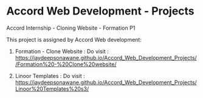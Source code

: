 # Accord Web Development - Projects
Accord Internship - Cloning Website - Formation P1

This project is assigned by Accord Web development:

1) Formation - Clone Website : 
Do visit : https://jaydeepsonawane.github.io/Accord_Web_Development_Projects//Formation%20-%20Clone%20website/

2) Linoor Templates :
Do visit : https://jaydeepsonawane.github.io/Accord_Web_Development_Projects/Linoor%20Templates%20s3/

